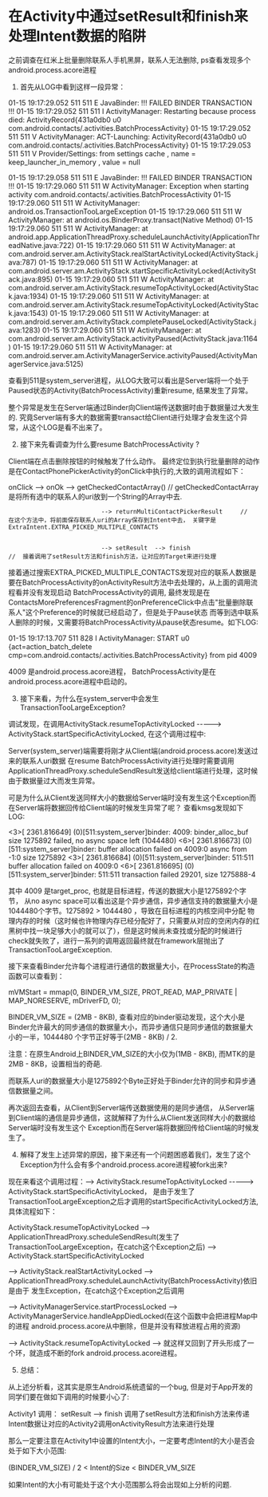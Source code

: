 # 在Activity中通过setResult和finish来处理Intent数据的陷阱

之前调查在红米上批量删除联系人手机黑屏，联系人无法删除, ps查看发现多个android.process.acore进程

1. 首先从LOG中看到这样一段异常：

01-15 19:17:29.052   511   511 E JavaBinder: !!! FAILED BINDER TRANSACTION !!!
01-15 19:17:29.052   511   511 I ActivityManager: Restarting because process died: ActivityRecord{431a0db0 u0 com.android.contacts/.activities.BatchProcessActivity}
01-15 19:17:29.052   511   511 V ActivityManager: ACT-Launching: ActivityRecord{431a0db0 u0 com.android.contacts/.activities.BatchProcessActivity}
01-15 19:17:29.053   511   511 V Provider/Settings:  from settings cache , name = keep_launcher_in_memory , value = null

01-15 19:17:29.058   511   511 E JavaBinder: !!! FAILED BINDER TRANSACTION !!!
01-15 19:17:29.060   511   511 W ActivityManager: Exception when starting activity com.android.contacts/.activities.BatchProcessActivity
01-15 19:17:29.060   511   511 W ActivityManager: android.os.TransactionTooLargeException
01-15 19:17:29.060   511   511 W ActivityManager:     at android.os.BinderProxy.transact(Native Method)
01-15 19:17:29.060   511   511 W ActivityManager:     at android.app.ApplicationThreadProxy.scheduleLaunchActivity(ApplicationThreadNative.java:722)
01-15 19:17:29.060   511   511 W ActivityManager:     at com.android.server.am.ActivityStack.realStartActivityLocked(ActivityStack.java:787)
01-15 19:17:29.060   511   511 W ActivityManager:     at com.android.server.am.ActivityStack.startSpecificActivityLocked(ActivityStack.java:895)
01-15 19:17:29.060   511   511 W ActivityManager:     at com.android.server.am.ActivityStack.resumeTopActivityLocked(ActivityStack.java:1934)
01-15 19:17:29.060   511   511 W ActivityManager:     at com.android.server.am.ActivityStack.resumeTopActivityLocked(ActivityStack.java:1543)
01-15 19:17:29.060   511   511 W ActivityManager:     at com.android.server.am.ActivityStack.completePauseLocked(ActivityStack.java:1283)
01-15 19:17:29.060   511   511 W ActivityManager:     at com.android.server.am.ActivityStack.activityPaused(ActivityStack.java:1164)
01-15 19:17:29.060   511   511 W ActivityManager:     at com.android.server.am.ActivityManagerService.activityPaused(ActivityManagerService.java:5125)

查看到511是system_server进程，从LOG大致可以看出是Server端将一个处于Paused状态的Activity(BatchProcessActivity)重新resume, 结果发生了异常。


整个异常是发生在Server端通过Binder向Client端传送数据时由于数据量过大发生的. 究竟Server端有多大的数据需要transact给Client进行处理才会发生这个异常，从这个LOG是看不出来了。

2. 接下来先看调查为什么要resume BatchProcessActivity ?

Client端在点击删除按钮的时候触发了什么动作。
最终定位到执行批量删除的动作是在ContactPhonePickerActivity的onClick中执行的,大致的调用流程如下：

onClick --> onOk --> getCheckedContactArray()              //  getCheckedContactArray是将所有选中的联系人的uri放到一个String的Array中去.


                              --> returnMultiContactPickerResult     //  在这个方法中，将前面保存联系人uri的Array保存到Intent中去， 关键字是ExtraIntent.EXTRA_PICKED_MULTIPLE_CONTACTS


                              --> setResult  --> finish                         //  接着调用了setResult方法和finish方法，让对应的Target来进行处理

接着通过搜索EXTRA_PICKED_MULTIPLE_CONTACTS发现对应的联系人数据是要在BatchProcessActivity的onActivityResult方法中去处理的，从上面的调用流程看并没有发现启动
BatchProcessActivity的调用, 最终发现是在ContactsMorePreferencesFragment的onPreferenceClick中点击"批量删除联系人"这个Preference的时候就已经启动了，但是处于Pause状态
而等到选中联系人删除的时候，又需要将BatchProcessActivity从pause状态resume。如下LOG:

01-15 19:17:13.707   511   828 I ActivityManager: START u0 {act=action_batch_delete cmp=com.android.contacts/.activities.BatchProcessActivity} from pid 4009

4009 是android.process.acore进程， BatchProcessActivity是在android.process.acore进程中启动的。


3. 接下来看，为什么在system_server中会发生TransactionTooLargeException?

调试发现，在调用ActivityStack.resumeTopActivityLocked -----> ActivityStack.startSpecificActivityLocked, 在这个调用过程中:

Server(system_server)端需要将刚才从Client端(android.process.acore)发送过来的联系人uri数据
在resume BatchProcessActivity进行处理时需要调用ApplicationThreadProxy.scheduleSendResult发送给client端进行处理，这时候由于数据量过大而发生异常。

可是为什么从Client发送同样大小的数据给Server端时没有发生这个Exception而在Server端将数据回传给Client端的时候发生异常了呢？
查看kmsg发现如下LOG:

<3>[ 2361.816649] (0)[511:system_server]binder: 4009: binder_alloc_buf size 1275892 failed, no async space left (1044480)
<6>[ 2361.816673] (0)[511:system_server]binder: buffer allocation failed on 4009:0 async from -1:0 size 1275892
<3>[ 2361.816684] (0)[511:system_server]binder: 511:511 buffer allocation failed on 4009:0
<6>[ 2361.816695] (0)[511:system_server]binder: 511:511 transaction failed 29201, size 1275888-4

其中 4009 是target_proc, 也就是目标进程，传送的数据大小是1275892个字节， 从no async space可以看出这是个异步通信，异步通信支持的数据量大小是1044480个字节。1275892 > 1044480 ，导致在目标进程的内核空间中分配
物理内存的时候（这时候也许物理内存已经分配好了，只需要从对应的空闲内存的红黑树中找一块足够大小的就可以了），但是这时候尚未查找或分配的时候进行 check就失败了，进行一系列的调用返回最终就在framework层抛出了TransactionTooLargeException.

接下来查看Binder允许每个进程进行通信的数据量大小，在ProcessState的构造函数可以查看到：

mVMStart = mmap(0, BINDER_VM_SIZE, PROT_READ, MAP_PRIVATE | MAP_NORESERVE, mDriverFD, 0);

BINDER_VM_SIZE = (2MB - 8KB), 查看对应的binder驱动发现，这个大小是Binder允许最大的同步通信的数据量大小，而异步通信只是同步通信的数据量大小的一半，1044480 个字节正好等于(2MB - 8KB) / 2.

注意：在原生Android上BINDER_VM_SIZE的大小仅为(1MB - 8KB), 而MTK的是2MB - 8KB，设置相当的奇葩.

而联系人uri的数据量大小是1275892个Byte正好处于Binder允许的同步和异步通信数据量之间。

再次返回去查看，从Client到Server端传送数据使用的是同步通信， 从Server端到Client端的通信是异步通信，这就解释了为什么从Client发送同样大小的数据给Server端时没有发生这个 Exception而在Server端将数据回传给Client端的时候发生了。


4. 解释了发生上述异常的原因，接下来还有一个问题困惑着我们，发生了这个Exception为什么会有多个android.process.acore进程被fork出来?

现在来看这个调用过程：--> ActivityStack.resumeTopActivityLocked -----> ActivityStack.startSpecificActivityLocked， 是由于发生了TransactionTooLargeException之后才调用的startSpecificActivityLocked方法, 具体流程如下：


ActivityStack.resumeTopActivityLocked  --> ApplicationThreadProxy.scheduleSendResult(发生了 TransactionTooLargeException，在catch这个Exception之后) --> ActivityStack.startSpecificActivityLocked

--> ActivityStack.realStartActivityLocked --> ApplicationThreadProxy.scheduleLaunchActivity(BatchProcessActivity)依旧是由于 发生Exception，在catch这个Exception之后调用

--> ActivityManagerService.startProcessLocked  --> ActivityManagerService.handleAppDiedLocked(在这个函数中会把进程Map中的进程 android.process.acore从中删除，但是并没有释放进程占用的资源)

 --> ActivityStack.resumeTopActivityLocked  --> 就这样又回到了开头形成了一个环，就造成不断的fork android.process.acore进程。



5. 总结：

从上述分析看，这其实是原生Android系统遗留的一个bug, 但是对于App开发的同学们要在做如下调用的时候要小心了:

Activity1 调用： setResult  --> finish 调用了setResult方法和finish方法来传递Intent数据让对应的Activity2调用onActivityResult方法来进行处理

那么一定要注意在Activity1中设置的Intent大小，一定要考虑Intent的大小是否会处于如下大小范围:

(BINDER_VM_SIZE) / 2  < Intent的Size < BINDER_VM_SIZE

如果Intent的大小有可能处于这个大小范围那么将会出现如上分析的问题.

